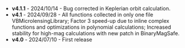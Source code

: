 -  **v4.1.1** - 2024/10/14 - Bug corrected in Keplerian orbit calculation.
-  **v4.1** - 2024/09/28 - All functions collected in only one file VBMicrolensingLibrary; Factor 3 speed-up due to inline complex functions and optimizations in polynomial calculations; Increased stability for high-mag calculations with new patch in BinaryMagSafe.
-  **v4.0** - 2024/07/10 - First release
